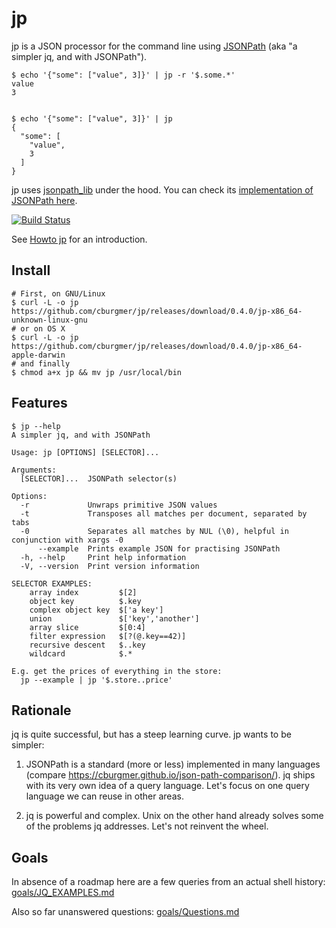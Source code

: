 # jp

jp is a JSON processor for the command line using
[JSONPath](https://goessner.net/articles/JsonPath/)
(aka "a simpler jq, and with JSONPath").


    $ echo '{"some": ["value", 3]}' | jp -r '$.some.*'
    value
    3


    $ echo '{"some": ["value", 3]}' | jp
    {
      "some": [
        "value",
        3
      ]
    }


jp uses [jsonpath_lib](https://github.com/freestrings/jsonpath) under the hood.
You can check its [implementation of JSONPath here](https://cburgmer.github.io/json-path-comparison/).

[![Build Status](https://travis-ci.org/cburgmer/jp.svg?branch=master)](https://travis-ci.org/cburgmer/jp)

See [Howto jp](./HOWTO.md) for an introduction.

## Install

    # First, on GNU/Linux
    $ curl -L -o jp https://github.com/cburgmer/jp/releases/download/0.4.0/jp-x86_64-unknown-linux-gnu
    # or on OS X
    $ curl -L -o jp https://github.com/cburgmer/jp/releases/download/0.4.0/jp-x86_64-apple-darwin
    # and finally
    $ chmod a+x jp && mv jp /usr/local/bin

## Features

    $ jp --help
    A simpler jq, and with JSONPath

    Usage: jp [OPTIONS] [SELECTOR]...

    Arguments:
      [SELECTOR]...  JSONPath selector(s)

    Options:
      -r             Unwraps primitive JSON values
      -t             Transposes all matches per document, separated by tabs
      -0             Separates all matches by NUL (\0), helpful in conjunction with xargs -0
          --example  Prints example JSON for practising JSONPath
      -h, --help     Print help information
      -V, --version  Print version information

    SELECTOR EXAMPLES:
        array index         $[2]
        object key          $.key
        complex object key  $['a key']
        union               $['key','another']
        array slice         $[0:4]
        filter expression   $[?(@.key==42)]
        recursive descent   $..key
        wildcard            $.*

    E.g. get the prices of everything in the store:
      jp --example | jp '$.store..price'

## Rationale

jq is quite successful, but has a steep learning curve. jp wants to be simpler:

1. JSONPath is a standard (more or less) implemented in many languages (compare
   https://cburgmer.github.io/json-path-comparison/). jq ships with its very
   own idea of a query language. Let's focus on one query language we can reuse
   in other areas.

2. jq is powerful and complex. Unix on the other hand already solves some of
   the problems jq addresses. Let's not reinvent the wheel.


## Goals

In absence of a roadmap here are a few queries from an actual shell history:
[goals/JQ_EXAMPLES.md](goals/JQ_EXAMPLES.md)

Also so far unanswered questions: [goals/Questions.md](goals/Questions.md)
